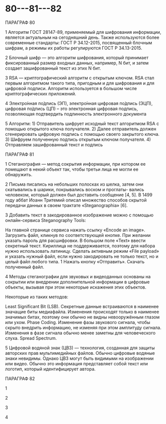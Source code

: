 # 80---81---82


ПАРАГРАФ 80

1 Алгоритм ГОСТ 28147-89, применяемый для шифрования информации, является актуальным на сегодняшний день. Также используются более современные стандарты: ГОСТ Р 34.12-2015, посвященный блочным шифрам, а режимы их работы регулируются ГОСТ Р 34.13-2015.

2 Блочный шифр — это алгоритм шифрования, который принимает фиксированный размер входных данных, например, N бит, и затем создает зашифрованный текст из этих N бит. 

3 RSA — криптографический алгоритм с открытым ключом. RSA стал первым алгоритмом такого типа, пригодным и для шифрования и для цифровой подписи. Алгоритм используется в большом числе криптографических приложений. 

4 Электро́нная по́дпись (ЭП), электро́нная цифровая по́дпись (ЭЦП), цифровая по́дпись (ЦП) – это электронная цифровая подпись, позволяющая подтвердить подлинность электронного документа

5 Алгоритм: 1) Отправитель шифрует исходный текст алгоритмом RSA с помощью открытого ключа получателя. 2) Далее отправитель должен сгенерировать цифровую подпись с помощью своего закрытого ключа. 3) Шифруем полученную подпись открытым ключом получателя. 4) Отправляем зашифрованный текст и подпись


ПАРАГРАФ 81

1 Стеганография — метод сокрытия информации, при котором ее помещают в некий объект так, чтобы третьи лица не могли ее обнаружить.

2 Письма писались на небольших полосках из шелка, затем они скатывались в шарики, покрывались воском и проглаты- вались человеком, который должен был доставить сообщение [4, 5]. В 1499 году аббат Иоанн Тритемий описал множество способов скрытой передачи данных в своем трактате «Steganographia» [6].

3 Добавить текст в закодированное изображение можно с помощью онлайн-сервиса Steganography Tools: 

На главной странице сервиса нажать ссылку «Encode an image». 
Загрузить файл, кликнув по соответствующей кнопке. 
При желании указать пароль для расшифровки. 
В большом поле «Text» ввести секретный текст. Кириллица не поддерживается, поэтому для набора нужно использовать латиницу. 
Сделать активным режим «File payload» и указать нужный файл, если нужно закодировать не только текст, но и целый файл любого типа. 1
Нажать кнопку «Отправить». 
Скачать полученный файл.

4 Методы стеганографии для звуковых и видеоданных основаны на сокрытии или внедрении дополнительной информации в цифровые объекты, вызывая при этом некоторые искажения этих объектов. 

Некоторые из таких методов:

Least Significant Bit (LSB).  Секретные данные встраиваются в наименее значащие биты медиафайла.  Изменения происходят только в наименее значимых битах, поэтому они обычно не видны невооружённым глазом или ухом. 
Phase Coding. Изменение фазы звукового сигнала, чтобы скрыто внедрить информацию, не изменяя при этом амплитуду сигнала. Изменения в фазе сигнала обычно менее заметны для человеческого слуха. 
Spread Spectrum.

5 Цифровой водяной знак (ЦВЗ) — технология, созданная для защиты авторских прав мультимедийных файлов. Обычно цифровые водяные знаки невидимы. Однако ЦВЗ могут быть видимыми на изображении или видео. Обычно это информация представляет собой текст или логотип, который идентифицирует автора.


ПАРАГРАФ 82

1

2

3

4
